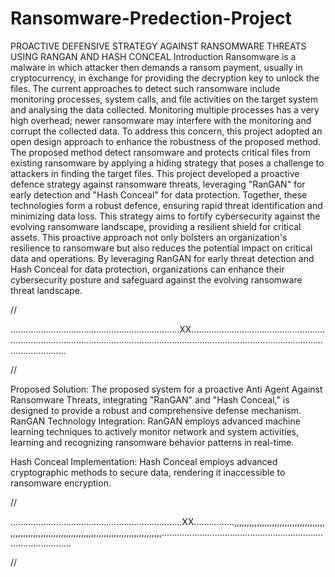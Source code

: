 # Ransomware-Predection-Project
PROACTIVE DEFENSIVE STRATEGY AGAINST RANSOMWARE THREATS USING RANGAN AND HASH CONCEAL
Introduction
Ransomware is a malware in which attacker then demands a ransom payment, usually in cryptocurrency, in exchange for providing the decryption key to unlock the files. The current approaches to detect such ransomware include monitoring processes, system calls, and file activities on the target system and analysing the data collected. Monitoring multiple processes has a very high overhead; newer ransomware may interfere with the monitoring and corrupt the collected data. To address this concern, this project adopted an open design approach to enhance the robustness of the proposed method. The proposed method detect ransomware and protects critical files from existing ransomware by applying a hiding strategy that poses a challenge to attackers in finding the target files. This project developed a proactive defence strategy against ransomware threats, leveraging "RanGAN" for early detection and "Hash Conceal" for data protection. Together, these technologies form a robust defence, ensuring rapid threat identification and minimizing data loss. This strategy aims to fortify cybersecurity against the evolving ransomware landscape, providing a resilient shield for critical assets. This proactive approach
not only bolsters an organization's resilience to ransomware but also reduces the potential impact on
critical data and operations. By leveraging RanGAN for early threat detection and Hash Conceal for data protection, organizations can enhance their cybersecurity posture and safeguard against the evolving ransomware threat landscape.

//

...................................................................XX.......................................................................................................................................................................................................

//

Proposed Solution:
The proposed system for a proactive Anti Agent Against Ransomware Threats, integrating "RanGAN" and "Hash Conceal," is designed to provide a robust and comprehensive defense mechanism.
RanGAN Technology Integration:
RanGAN employs advanced machine learning techniques to actively monitor network and system activities, learning and recognizing ransomware behavior patterns in real-time.

Hash Conceal Implementation:
Hash Conceal employs advanced cryptographic methods to secure data, rendering it inaccessible to ransomware encryption.

//

....................................................................XX................,,,,,,,,,,,,,,,,,,,,,,,,,,,,,,,,,,,,,,,,,,,,,,,,,,,,,,,,,,,,,,,,,,,,,,,,,,,,,,,,,,,,,,,,,,,,,,,,........................................................................................

//


